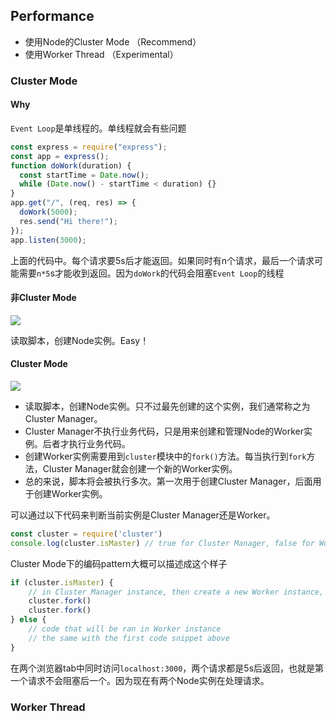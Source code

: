 ## Performance

- 使用Node的Cluster Mode （Recommend）
- 使用Worker Thread （Experimental）

### Cluster Mode

#### Why

`Event Loop`是单线程的。单线程就会有些问题

```js
const express = require("express");
const app = express();
function doWork(duration) {
  const startTime = Date.now();
  while (Date.now() - startTime < duration) {}
}
app.get("/", (req, res) => {
  doWork(5000);
  res.send("Hi there!");
});
app.listen(3000);
```

上面的代码中。每个请求要5s后才能返回。如果同时有n个请求，最后一个请求可能需要`n*5`s才能收到返回。因为`doWork`的代码会阻塞`Event Loop`的线程

#### 非Cluster Mode

![](https://ws2.sinaimg.cn/large/006tNc79gy1fzmdwhvrcfj305608k74r.jpg)

读取脚本，创建Node实例。Easy！

#### Cluster Mode

![](https://ws4.sinaimg.cn/large/006tNc79gy1fzme6su7lwj30c30a875s.jpg)

- 读取脚本，创建Node实例。只不过最先创建的这个实例，我们通常称之为Cluster Manager。 
- Cluster Manager不执行业务代码，只是用来创建和管理Node的Worker实例。后者才执行业务代码。
- 创建Worker实例需要用到`cluster`模块中的`fork()`方法。每当执行到`fork`方法，Cluster Manager就会创建一个新的Worker实例。
- 总的来说，脚本将会被执行多次。第一次用于创建Cluster Manager，后面用于创建Worker实例。

可以通过以下代码来判断当前实例是Cluster Manager还是Worker。

```js
const cluster = require('cluster')
console.log(cluster.isMaster) // true for Cluster Manager, false for Worker
```

Cluster Mode下的编码pattern大概可以描述成这个样子

```js
if (cluster.isMaster) {
    // in Cluster Manager instance, then create a new Worker instance, and run this script again
    cluster.fork()
    cluster.fork()
} else {
    // code that will be ran in Worker instance
    // the same with the first code snippet above
}
```

在两个浏览器tab中同时访问`localhost:3000`，两个请求都是5s后返回，也就是第一个请求不会阻塞后一个。因为现在有两个Node实例在处理请求。

### Worker Thread